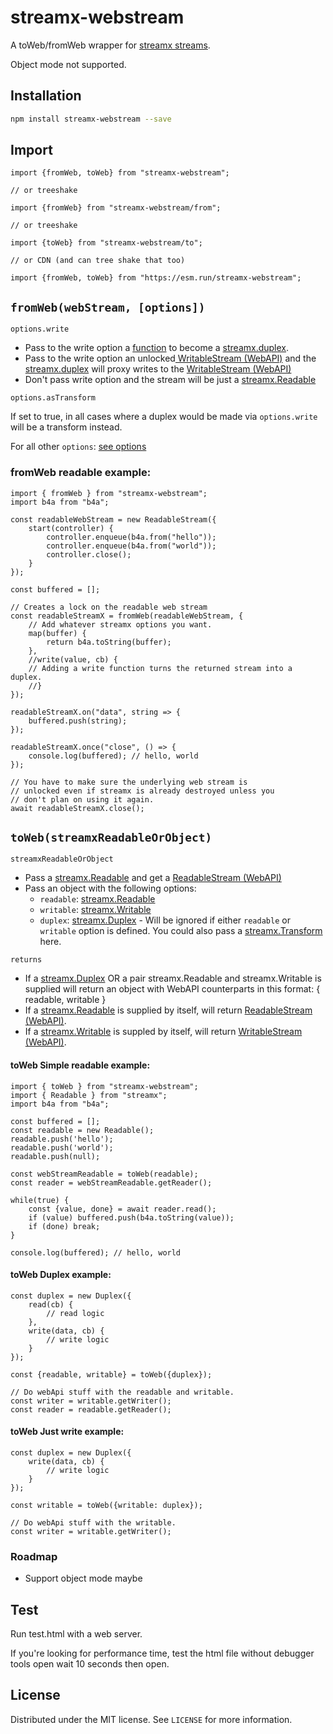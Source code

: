 # streamx-webstream

A toWeb/fromWeb wrapper for [streamx streams](https://github.com/mafintosh/streamx#readme).

Object mode not supported.

## Installation

```sh
npm install streamx-webstream --save
```

## Import
```ecmascript 6
import {fromWeb, toWeb} from "streamx-webstream";

// or treeshake

import {fromWeb} from "streamx-webstream/from";

// or treeshake

import {toWeb} from "streamx-webstream/to";

// or CDN (and can tree shake that too) 

import {fromWeb, toWeb} from "https://esm.run/streamx-webstream";
```


## `fromWeb(webStream, [options])`

`options.write`

- Pass to the write option a [function](https://github.com/mafintosh/streamx/tree/master?tab=readme-ov-file#ws_writedata-callback) to become a [streamx.duplex](https://github.com/mafintosh/streamx/tree/master?tab=readme-ov-file#duplex-stream).
- Pass to the write option an unlocked[ WritableStream (WebAPI)](https://developer.mozilla.org/en-US/docs/Web/API/WritableStream) and the [streamx.duplex](https://github.com/mafintosh/streamx/tree/master?tab=readme-ov-file#duplex-stream) will proxy writes to the [WritableStream (WebAPI)](https://developer.mozilla.org/en-US/docs/Web/API/WritableStream) 
- Don't pass write option and the stream will be just a [streamx.Readable](https://github.com/mafintosh/streamx#readable-stream)

`options.asTransform`

If set to true, in all cases where a duplex would be made via `options.write` will be a transform instead.

For all other `options`: [see options](https://github.com/mafintosh/streamx/tree/master?tab=readme-ov-file#readable-stream)


### fromWeb readable example:

```ecmascript 6
import { fromWeb } from "streamx-webstream";
import b4a from "b4a";

const readableWebStream = new ReadableStream({
    start(controller) {
        controller.enqueue(b4a.from("hello"));
        controller.enqueue(b4a.from("world"));
        controller.close();
    }
});

const buffered = [];

// Creates a lock on the readable web stream
const readableStreamX = fromWeb(readableWebStream, {
    // Add whatever streamx options you want.
    map(buffer) {
        return b4a.toString(buffer);
    },
    //write(value, cb) {
    // Adding a write function turns the returned stream into a duplex. 
    //}
});

readableStreamX.on("data", string => {
    buffered.push(string);
});

readableStreamX.once("close", () => {
    console.log(buffered); // hello, world 
});

// You have to make sure the underlying web stream is 
// unlocked even if streamx is already destroyed unless you 
// don't plan on using it again.
await readableStreamX.close(); 
```

## `toWeb(streamxReadableOrObject)`

`streamxReadableOrObject`

- Pass a [streamx.Readable](https://github.com/mafintosh/streamx#readable-stream) and get a [ReadableStream (WebAPI)](https://developer.mozilla.org/en-US/docs/Web/API/ReadableStream)
- Pass an object with the following options:
  - `readable`: [streamx.Readable](https://github.com/mafintosh/streamx#readable-stream) 
  - `writable`: [streamx.Writable](https://github.com/mafintosh/streamx#readable-stream)
  - `duplex`: [streamx.Duplex](https://github.com/mafintosh/streamx#duplex-stream) - Will be ignored if either `readable` or `writable` option is defined. You could also pass a [streamx.Transform](https://github.com/mafintosh/streamx#transform-stream) here.

`returns`

- If a [streamx.Duplex](https://github.com/mafintosh/streamx#duplex-stream) OR a pair streamx.Readable and streamx.Writable is supplied will return an object with WebAPI counterparts in this format: { readable, writable }
- If a [streamx.Readable](https://github.com/mafintosh/streamx#readable-stream) is supplied by itself, will return [ReadableStream (WebAPI)](https://developer.mozilla.org/en-US/docs/Web/API/ReadableStream).
- If a [streamx.Writable](https://github.com/mafintosh/streamx#writable-stream) is suppled by itself, will return [WritableStream (WebAPI)](https://developer.mozilla.org/en-US/docs/Web/API/WritableStream).

#### toWeb Simple readable example:

```ecmascript 6
import { toWeb } from "streamx-webstream";
import { Readable } from "streamx";
import b4a from "b4a";

const buffered = [];
const readable = new Readable();
readable.push('hello');
readable.push('world');
readable.push(null);

const webStreamReadable = toWeb(readable);
const reader = webStreamReadable.getReader();

while(true) {
    const {value, done} = await reader.read();
    if (value) buffered.push(b4a.toString(value));
    if (done) break;
}

console.log(buffered); // hello, world
```

#### toWeb Duplex example:

```ecmascript 6
const duplex = new Duplex({
    read(cb) {
        // read logic
    },
    write(data, cb) {
        // write logic
    }
});

const {readable, writable} = toWeb({duplex});

// Do webApi stuff with the readable and writable.
const writer = writable.getWriter();
const reader = readable.getReader();
```

#### toWeb Just write example:

```ecmascript 6
const duplex = new Duplex({
    write(data, cb) {
        // write logic
    }
});

const writable = toWeb({writable: duplex});

// Do webApi stuff with the writable.
const writer = writable.getWriter();
```

### Roadmap

- Support object mode maybe

## Test

Run test.html with a web server.

If you're looking for performance time, test the html file without debugger tools open wait 10 seconds then open.

## License

Distributed under the MIT license. See ``LICENSE`` for more information.
